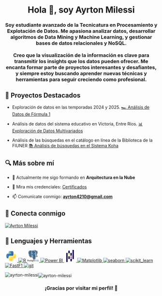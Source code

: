 <h1 align="center">Hola 👋, soy Ayrton Milessi</h1>
<h3 align="center">
  Soy estudiante avanzado de la Tecnicatura en Procesamiento y Explotación de Datos. Me apasiona analizar datos, desarrollar algoritmos de Data Mining y Machine Learning, y gestionar bases de datos relacionales y NoSQL.<br><br>
  Creo que la visualización de la información es clave para transmitir los insights que los datos pueden ofrecer. Me encanta formar parte de proyectos interesantes y desafiantes, y siempre estoy buscando aprender nuevas técnicas y herramientas para seguir creciendo como profesional.
</h3>

## 🚀 Proyectos Destacados
- Exploración de datos en las temporadas 2024 y 2025. [🏎️ Análisis de Datos de Fórmula 1](https://github.com/Ayrton-Milessi/Formula-1)

- Análisis de datos del sistema educativo en Victoria, Entre Ríos. [📊 Exploración de Datos Multivariados](https://github.com/Ayrton-Milessi/VICTORIA-Exploracion-de-Datos-Multivariados)

- Análisis de las búsquedas en el catálogo en línea de la Biblioteca de la FIUNER [📚 Análisis de búsquedas en el Sistema Koha](https://github.com/Ayrton-Milessi/Practica-Academica)

## 🔍 Más sobre mí
- 🌱 Actualmente me sigo formando en **Arquitectura en la Nube**

- 📁 Mira mis credenciales: [Certificados](https://www.credly.com/users/ayrton-milessi)

- 📫 Comunícate conmigo: **ayrton4210@gmail.com**

## 💼 Conecta conmigo
<p align="left">
<a href="https://www.linkedin.com/in/ayrton-milessi/" target="blank">
  <img align="center" src="https://raw.githubusercontent.com/rahuldkjain/github-profile-readme-generator/master/src/images/icons/Social/linked-in-alt.svg" alt="Ayrton Milessi" height="30" width="40" />
</a>
</p>

## 🧰 Lenguajes y Herramientas
<p align="left">
  <!-- Python -->
  <a href="https://www.python.org" target="_blank" rel="noreferrer">
    <img src="https://raw.githubusercontent.com/devicons/devicon/master/icons/python/python-original.svg" alt="python" width="40" height="40"/>
  </a>

  <!-- R -->
  <a href="https://www.r-project.org/" target="_blank" rel="noreferrer">
    <img src="https://img.shields.io/badge/R-276DC3?style=for-the-badge&logo=r&logoColor=white" alt="R" width="40" height="40"/>
  </a>

  <!-- PostgreSQL -->
  <a href="https://www.postgresql.org" target="_blank" rel="noreferrer">
    <img src="https://raw.githubusercontent.com/devicons/devicon/master/icons/postgresql/postgresql-original-wordmark.svg" alt="postgresql" width="40" height="40"/>
  </a>

  <!-- Power BI -->
  <a href="https://powerbi.microsoft.com/" target="_blank" rel="noreferrer">
    <img src="https://img.shields.io/badge/Power%20BI-F2C811?style=for-the-badge&logo=powerbi&logoColor=black" alt="Power BI" width="40" height="40"/>
  </a>

  <!-- Pandas -->
  <a href="https://pandas.pydata.org/" target="_blank" rel="noreferrer">
    <img src="https://raw.githubusercontent.com/devicons/devicon/2ae2a900d2f041da66e950e4d48052658d850630/icons/pandas/pandas-original.svg" alt="pandas" width="40" height="40"/>
  </a>

  <!-- Matplotlib -->
  <a href="https://matplotlib.org/" target="_blank" rel="noreferrer">
    <img src="https://matplotlib.org/_static/images/logo2.svg" alt="Matplotlib" width="40" height="40"/>
  </a>

  <!-- Seaborn -->
  <a href="https://seaborn.pydata.org/" target="_blank" rel="noreferrer">
    <img src="https://seaborn.pydata.org/_images/logo-mark-lightbg.svg" alt="seaborn" width="40" height="40"/>
  </a>

  <!-- Scikit-learn -->
  <a href="https://scikit-learn.org/" target="_blank" rel="noreferrer">
    <img src="https://upload.wikimedia.org/wikipedia/commons/0/05/Scikit_learn_logo_small.svg" alt="scikit_learn" width="40" height="40"/>
  </a>

 <!-- FastF1 -->
  <a href="https://github.com/theOehrly/Fast-F1" target="_blank" rel="noreferrer">
    <img src="https://raw.githubusercontent.com/theOehrly/Fast-F1/main/docs/logo/Fast-F1%20Logo%20Horizontal%20White.svg" alt="FastF1" width="40" height="40"/>
  </a>

  <!-- Git -->
  <a href="https://git-scm.com/" target="_blank" rel="noreferrer">
    <img src="https://www.vectorlogo.zone/logos/git-scm/git-scm-icon.svg" alt="git" width="40" height="40"/>
  </a>
</p>

<p><img align="left" src="https://github-readme-stats.vercel.app/api/top-langs?username=ayrton-milessi&show_icons=true&locale=en&layout=compact" alt="ayrton-milessi" /></p>

<p><img align="center" src="https://github-readme-stats.vercel.app/api?username=ayrton-milessi&show_icons=true&locale=en" alt="ayrton-milessi" /></p>

<h3 align="center">¡Gracias por visitar mi perfil! 🚀</h3>
